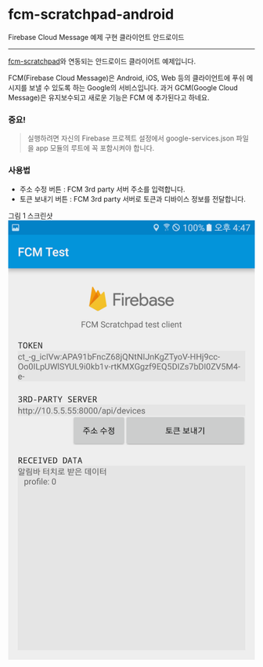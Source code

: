 # fcm-scratchpad-android
Firebase Cloud Message 예제 구현 클라이언트 안드로이드

----
[fcm-scratchpad](https://github.com/appkr/fcm-scratchpad)와 연동되는 안드로이드 클라이어트 예제입니다.

FCM(Firebase Cloud Message)은 Android, iOS, Web 등의 클라이언트에 푸쉬 메시지를 보낼 수 있도록 하는 Google의 서비스입니다. 과거 GCM(Google Cloud Message)은 유지보수되고 새로운 기능은 FCM 에 추가된다고 하네요.

### 중요!
> 실행하려면 자신의 Firebase 프로젝트 설정에서 google-services.json 파일을 app 모듈의 루트에 꼭 포함시켜야 합니다.

### 사용법
* 주소 수정 버튼 : FCM 3rd party 서버 주소를 입력합니다.
* 토큰 보내기 버튼 : FCM 3rd party 서버로 토큰과 디바이스 정보를 전달합니다.

그림 1 스크린샷
![](https://github.com/brownsoo/fcm-scratchpad-android/raw/master/screenshots/Screenshot_20170123-164712.png)


